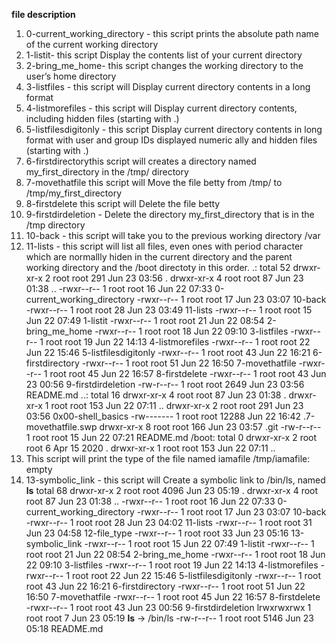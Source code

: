 **file description**
1. 0-current_working_directory - this script prints the absolute path name of the current working directory
2. 1-listit- this script Display the contents list of your current directory
3. 2-bring_me_home- this script changes the working directory to the user’s home directory
4. 3-listfiles - this script will Display current directory contents in a long format
5. 4-listmorefiles - this script will Display current directory contents, including hidden files (starting with .)
6. 5-listfilesdigitonly - this script Display current directory contents in long format with user and group IDs displayed numeric   ally and hidden files (starting with .)
7. 6-firstdirectorythis script will creates a directory named my_first_directory in the /tmp/ directory
8. 7-movethatfile this script will Move the file betty from /tmp/ to /tmp/my_first_directory
9. 8-firstdelete this script will Delete the file betty
10. 9-firstdirdeletion - Delete the directory my_first_directory that is in the /tmp directory
11. 10-back - this script will take you to the previous working directory
    /var
12. 11-lists - this script will list all files, even ones with period character which are normallly hiden in the current
    directory and the parent working directory and the /boot directoty in this order.
    .:                                                                                                                               total 52                                                                                                                         drwxr-xr-x 2 root root  291 Jun 23 03:56 .                                                                                       drwxr-xr-x 4 root root   87 Jun 23 01:38 ..                                                                                      -rwxr--r-- 1 root root   16 Jun 22 07:33 0-current_working_directory                                                             -rwxr--r-- 1 root root   17 Jun 23 03:07 10-back                                                                                 -rwxr--r-- 1 root root   28 Jun 23 03:49 11-lists                                                                                -rwxr--r-- 1 root root   15 Jun 22 07:49 1-listit                                                                                -rwxr--r-- 1 root root   21 Jun 22 08:54 2-bring_me_home                                                                         -rwxr--r-- 1 root root   18 Jun 22 09:10 3-listfiles                                                                             -rwxr--r-- 1 root root   19 Jun 22 14:13 4-listmorefiles                                                                         -rwxr--r-- 1 root root   22 Jun 22 15:46 5-listfilesdigitonly                                                                    -rwxr--r-- 1 root root   43 Jun 22 16:21 6-firstdirectory                                                                        -rwxr--r-- 1 root root   51 Jun 22 16:50 7-movethatfile                                                                          -rwxr--r-- 1 root root   45 Jun 22 16:57 8-firstdelete                                                                           -rwxr--r-- 1 root root   43 Jun 23 00:56 9-firstdirdeletion                                                                      -rw-r--r-- 1 root root 2649 Jun 23 03:56 README.md                                                                               ..:                                                                                                                              total 16                                                                                                                         drwxr-xr-x 4 root root    87 Jun 23 01:38 .                                                                                      drwxr-xr-x 1 root root   153 Jun 22 07:11 ..                                                                                     drwxr-xr-x 2 root root   291 Jun 23 03:56 0x00-shell_basics                                                                      -rw------- 1 root root 12288 Jun 22 16:42 .7-movethatfile.swp                                                                    drwxr-xr-x 8 root root   166 Jun 23 03:57 .git                                                                                   -rw-r--r-- 1 root root    15 Jun 22 07:21 README.md                                                                              /boot:                                                                                                                           total 0                                                                                                                          drwxr-xr-x 2 root root   6 Apr 15  2020 .                                                                                        drwxr-xr-x 1 root root 153 Jun 22 07:11 ..
13. This script will  print the type of the file named iamafile
    /tmp/iamafile: empty
14. 13-symbolic_link - this script will Create a symbolic link to /bin/ls, named __ls__
    total 68                                                                                                                         drwxr-xr-x 2 root root 4096 Jun 23 05:19 .                                                                                       drwxr-xr-x 4 root root   87 Jun 23 01:38 ..                                                                                      -rwxr--r-- 1 root root   16 Jun 22 07:33 0-current_working_directory                                                             -rwxr--r-- 1 root root   17 Jun 23 03:07 10-back                                                                                 -rwxr--r-- 1 root root   28 Jun 23 04:02 11-lists                                                                                -rwxr--r-- 1 root root   31 Jun 23 04:58 12-file_type                                                                            -rwxr--r-- 1 root root   33 Jun 23 05:16 13-symbolic_link                                                                        -rwxr--r-- 1 root root   15 Jun 22 07:49 1-listit                                                                                -rwxr--r-- 1 root root   21 Jun 22 08:54 2-bring_me_home                                                                         -rwxr--r-- 1 root root   18 Jun 22 09:10 3-listfiles                                                                             -rwxr--r-- 1 root root   19 Jun 22 14:13 4-listmorefiles                                                                         -rwxr--r-- 1 root root   22 Jun 22 15:46 5-listfilesdigitonly                                                                    -rwxr--r-- 1 root root   43 Jun 22 16:21 6-firstdirectory                                                                        -rwxr--r-- 1 root root   51 Jun 22 16:50 7-movethatfile                                                                          -rwxr--r-- 1 root root   45 Jun 22 16:57 8-firstdelete                                                                           -rwxr--r-- 1 root root   43 Jun 23 00:56 9-firstdirdeletion                                                                      lrwxrwxrwx 1 root root    7 Jun 23 05:19 __ls__ -> /bin/ls                                                                       -rw-r--r-- 1 root root 5146 Jun 23 05:18 README.md
